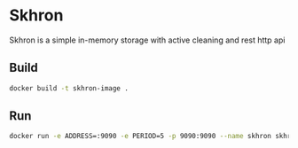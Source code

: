# Skhron

Skhron is a simple in-memory storage with active cleaning and rest http api

## Build

```bash
docker build -t skhron-image .
```

## Run

```bash
docker run -e ADDRESS=:9090 -e PERIOD=5 -p 9090:9090 --name skhron skhron-image
```